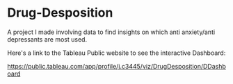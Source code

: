 # Drug-Desposition

A project I made involving data to find insights on which anti anxiety/anti depressants are most used.


Here's a link to the Tableau Public website to see the interactive Dashboard:

https://public.tableau.com/app/profile/j.c3445/viz/DrugDesposition/DDashboard
